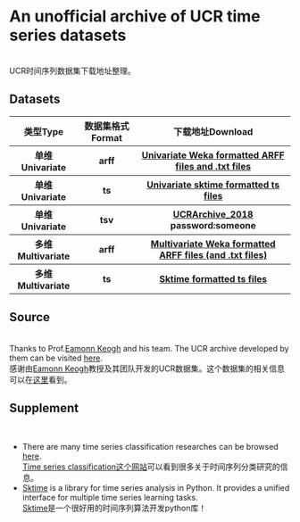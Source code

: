 # An unofficial archive of UCR time series datasets
</br>
UCR时间序列数据集下载地址整理。

## Datasets


<table align="center" style=" margin:auto;text-align: center">
<tr>
<th>类型Type</th><th>数据集格式Format</th><th>下载地址Download</th>
</tr>
<tr>
<th>单维Univariate</th><th>arff</th>
<th><a href="http://www.timeseriesclassification.com/Downloads/Archives/Univariate2018_arff.zip">Univariate Weka formatted ARFF files and .txt files</a></th>
</tr>
  
<tr>
<th>单维Univariate</th><th>ts</th>
<th><a href="http://www.timeseriesclassification.com/Downloads/Archives/Univariate2018_ts.zip">Univariate sktime formatted ts files</a></th>
</tr>

<tr>
<th>单维Univariate</th><th>tsv</th>
<th><a href="https://www.cs.ucr.edu/~eamonn/time_series_data_2018/UCRArchive_2018.zip">UCRArchive_2018</a> password:someone</th>
</tr>


<tr>
<th>多维Multivariate</th><th>arff</th>
<th><a href="http://www.timeseriesclassification.com/Downloads/Archives/Multivariate2018_arff.zip">Multivariate Weka formatted ARFF files (and .txt files)</a></th>
</tr>
  
<tr>
<th>多维Multivariate</th><th>ts</th>
<th><a href="http://www.timeseriesclassification.com/Downloads/Archives/Multivariate2018_ts.zip">Sktime formatted ts files</a></th>
</tr>
</table>

## Source
</br>
Thanks to Prof.<a href="https://www.cs.ucr.edu/~eamonn/">Eamonn Keogh</a> and his team. The UCR archive developed by them can be visited <a href="https://www.cs.ucr.edu/~eamonn/time_series_data_2018/">here</a>. </br>
感谢由<a href="https://www.cs.ucr.edu/~eamonn/">Eamonn Keogh</a>教授及其团队开发的UCR数据集。这个数据集的相关信息可以在<a href="https://www.cs.ucr.edu/~eamonn/time_series_data_2018/">这里</a>看到。
</br>

## Supplement
</br>
<ul>
<li>There are many time series classification researches can be browsed <a href="http://www.timeseriesclassification.com/">here</a>.
</br><a href="http://www.timeseriesclassification.com/">Time series classification这个网站</a>可以看到很多关于时间序列分类研究的信息。</li>
<li>
<a href="https://github.com/sktime/sktime">Sktime</a> is a library for time series analysis in Python. It provides a unified interface for multiple time series learning tasks.</br>
<a href="https://github.com/sktime/sktime">Sktime</a>是一个很好用的时间序列算法开发python库！
</li>
</ul>

